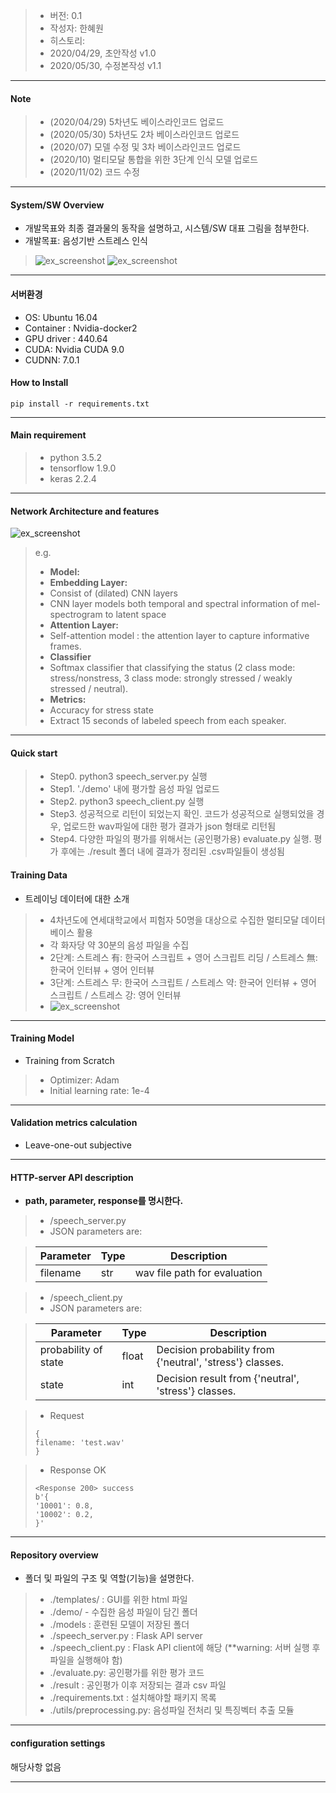 > * 버전: 0.1
> * 작성자: 한혜원
> * 히스토리: 
> * 2020/04/29, 초안작성 v1.0
> * 2020/05/30, 수정본작성 v1.1


***

#### Note

> * (2020/04/29) 5차년도 베이스라인코드 업로드
> * (2020/05/30) 5차년도 2차 베이스라인코드 업로드
> * (2020/07) 모델 수정 및 3차 베이스라인코드 업로드
> * (2020/10) 멀티모달 통합을 위한 3단계 인식 모델 업로드
> * (2020/11/02) 코드 수정
***

#### System/SW Overview


* 개발목표와 최종 결과물의 동작을 설명하고, 시스템/SW 대표 그림을 첨부한다. 
* 개발목표: 음성기반 스트레스 인식

> ![ex_screenshot](./img/Interface_speech_stress_recog.png)
> ![ex_screenshot](./img/system_stress_recog.png)
***

#### 서버환경
* OS: Ubuntu 16.04
* Container : Nvidia-docker2
* GPU driver : 440.64
* CUDA: Nvidia CUDA 9.0
* CUDNN: 7.0.1

#### How to Install

```(bash)
pip install -r requirements.txt
```

***

#### Main requirement

> * python 3.5.2
> * tensorflow 1.9.0
> * keras 2.2.4

***

#### Network Architecture and features

![ex_screenshot](./img/network_stress_recog.png)
> e.g.
> * **Model:**
> * **Embedding Layer:**
> * Consist of (dilated) CNN layers
> * CNN layer models both temporal and spectral information of mel-spectrogram to latent space
> * **Attention Layer:**
> * Self-attention model : the attention layer to capture informative frames.
> * **Classifier**
> * Softmax classifier that classifying the status (2 class mode: stress/nonstress, 3 class mode: strongly stressed / weakly stressed / neutral).
> * **Metrics:**
> * Accuracy for stress state
> * Extract 15 seconds of labeled speech from each speaker.

***

#### Quick start

> * Step0. python3 speech_server.py 실행
> * Step1. './demo' 내에 평가할 음성 파일 업로드
> * Step2. python3 speech_client.py 실행
> * Step3. 성공적으로 리턴이 되었는지 확인. 코드가 성공적으로 실행되었을 경우, 업로드한 wav파일에 대한 평가 결과가 json 형태로 리턴됨 
> * Step4. 다양한 파일의 평가를 위해서는 (공인평가용) evaluate.py 실행. 평가 후에는 ./result 폴더 내에 결과가 정리된 .csv파일들이 생성됨

#### Training Data
* 트레이닝 데이터에 대한 소개

> * 4차년도에 연세대학교에서 피험자 50명을 대상으로 수집한 멀티모달 데이터베이스 활용
> * 각 화자당 약 30분의 음성 파일을 수집 
> * 2단계: 스트레스 有: 한국어 스크립트 + 영어 스크립트 리딩  / 스트레스 無: 한국어 인터뷰 + 영어 인터뷰
> * 3단계: 스트레스 무: 한국어 스크립트  / 스트레스 약: 한국어 인터뷰 + 영어 스크립트 / 스트레스 강: 영어 인터뷰
> * ![ex_screenshot](./img/database_collection.png)
***

#### Training Model

* Training from Scratch

> * Optimizer: Adam
> * Initial learning rate: 1e-4

***

#### Validation metrics calculation

* Leave-one-out subjective

***

#### HTTP-server API description

* **path, parameter, response를 명시한다.**

> *  /speech_server.py
> * JSON parameters are:

> |Parameter|Type|Description|
> |---|---|---|
> |filename|str|wav file path for evaluation

> * /speech_client.py
> * JSON parameters are:

> |Parameter|Type|Description|
> |---|---|---|
> |probability of state|float|Decision probability from {'neutral', 'stress'} classes.
> |state|int|Decision result from {'neutral', 'stress'} classes.

> * Request
> ```
> {
> filename: 'test.wav'
> }
> ```

> * Response OK
> ```
> <Response 200> success
> b'{
> '10001': 0.8,
> '10002': 0.2,
> }'
> ```

***

#### Repository overview

* 폴더 및 파일의 구조 및 역할(기능)을 설명한다.

> * ./templates/ : GUI를 위한 html 파일
> * ./demo/ -  수집한 음성 파일이 담긴 폴더
> * ./models : 훈련된 모델이 저장된 폴더
> * ./speech_server.py : Flask API server
> * ./speech_client.py : Flask API client에 해당 (**warning: 서버 실행 후 파일을 실행해야 함)
> * ./evaluate.py: 공인평가를 위한 평가 코드
> * ./result : 공인평가 이후 저장되는 결과 csv 파일
> * ./requirements.txt : 설치해야할 패키지 목록
> * ./utils/preprocessing.py: 음성파일 전처리 및 특징벡터 추출 모듈

***

#### configuration settings

해당사항 없음

***
